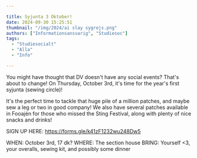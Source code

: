 ```yaml
---

title: Syjunta 3 Oktober!
date: 2024-09-30 15:25:51
thumbnail: "/img/2024/ai slay sygrejs.png"
authors: ["Informationsansvarig", "Studiesoc"]
tags: 
  - "Studiesocialt"
  - "Alla"
  - "Info"

---
```

You might have thought that DV doesn't have any social events? That's about to change! On Thursday, October 3rd, it's time for the year's first syjunta (sewing circle)!

It's the perfect time to tackle that huge pile of a million patches, and maybe sew a leg or two in good company! We also have several patches available in Fooajén for those who missed the Sting Festival, along with plenty of nice snacks and drinks!

SIGN UP HERE: https://forms.gle/k41zF1232wu248Dw5

WHEN: October 3rd, 17 dk?
WHERE: The section house
BRING: Yourself <3, your overalls, sewing kit, and possibly some dinner